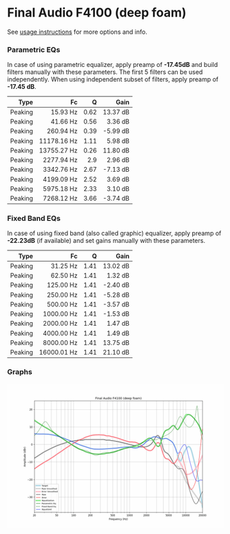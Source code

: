 # Final Audio F4100 (deep foam)
See [usage instructions](https://github.com/jaakkopasanen/AutoEq#usage) for more options and info.

### Parametric EQs
In case of using parametric equalizer, apply preamp of **-17.45dB** and build filters manually
with these parameters. The first 5 filters can be used independently.
When using independent subset of filters, apply preamp of **-17.45 dB**.

| Type    | Fc          |    Q | Gain     |
|--------:|------------:|-----:|---------:|
| Peaking | 15.93 Hz    | 0.62 | 13.37 dB |
| Peaking | 41.66 Hz    | 0.56 | 3.36 dB  |
| Peaking | 260.94 Hz   | 0.39 | -5.99 dB |
| Peaking | 11178.16 Hz | 1.11 | 5.98 dB  |
| Peaking | 13755.27 Hz | 0.26 | 11.80 dB |
| Peaking | 2277.94 Hz  | 2.9  | 2.96 dB  |
| Peaking | 3342.76 Hz  | 2.67 | -7.13 dB |
| Peaking | 4199.09 Hz  | 2.52 | 3.69 dB  |
| Peaking | 5975.18 Hz  | 2.33 | 3.10 dB  |
| Peaking | 7268.12 Hz  | 3.66 | -3.74 dB |

### Fixed Band EQs
In case of using fixed band (also called graphic) equalizer, apply preamp of **-22.23dB**
(if available) and set gains manually with these parameters.

| Type    | Fc          |    Q | Gain     |
|--------:|------------:|-----:|---------:|
| Peaking | 31.25 Hz    | 1.41 | 13.02 dB |
| Peaking | 62.50 Hz    | 1.41 | 1.32 dB  |
| Peaking | 125.00 Hz   | 1.41 | -2.40 dB |
| Peaking | 250.00 Hz   | 1.41 | -5.28 dB |
| Peaking | 500.00 Hz   | 1.41 | -3.57 dB |
| Peaking | 1000.00 Hz  | 1.41 | -1.53 dB |
| Peaking | 2000.00 Hz  | 1.41 | 1.47 dB  |
| Peaking | 4000.00 Hz  | 1.41 | 1.49 dB  |
| Peaking | 8000.00 Hz  | 1.41 | 13.75 dB |
| Peaking | 16000.01 Hz | 1.41 | 21.10 dB |

### Graphs
![](./Final%20Audio%20F4100%20(deep%20foam).png)